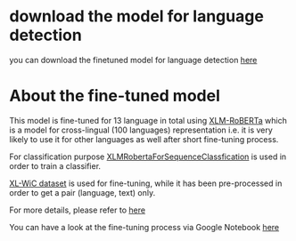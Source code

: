 # download the model for language detection
you can download the finetuned model for language detection [here](https://github.com/jechoi2021/13_languages_detection_XLM-R/releases/tag/13_languages_detection_XLM-R_v1.0)

# About the fine-tuned model

This model is fine-tuned for 13 language in total using [XLM-RoBERTa](https://github.com/huggingface/transformers/blob/master/docs/source/model_doc/xlmroberta.rst) which is a model for cross-lingual (100 languages) representation i.e. it is very likely to use it for other languages as well after short fine-tuning process.

For classification purpose [XLMRobertaForSequenceClassfication](https://huggingface.co/transformers/model_doc/xlmroberta.html#xlmrobertaforsequenceclassification) is used in order to train a classifier.

[XL-WiC dataset](https://aclanthology.org/2020.emnlp-main.584/) is used for fine-tuning, while it has been pre-processed in order to get a pair (language, text) only.

For more details, please refer to [here](https://github.com/jechoi2021/13_languages_detection_XLM-R/releases/tag/13_languages_detection_XLM-R_v1.0)

You can have a look at the fine-tuning process via Google Notebook [here](https://colab.research.google.com/drive/1aPttXXpp3LSyRuRzSXFu2_AgE8zWRCD1?usp=sharing)
